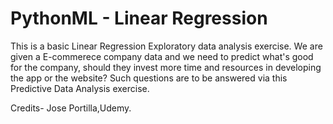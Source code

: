 # PythonML -  Linear Regression
This is a basic Linear Regression Exploratory data analysis exercise.
We are given a E-commerece company data and we need to predict what's good for the company, should they invest more time and resources in developing the app or the website?
Such questions are to be answered via this Predictive Data Analysis exercise.

Credits- Jose Portilla,Udemy.
